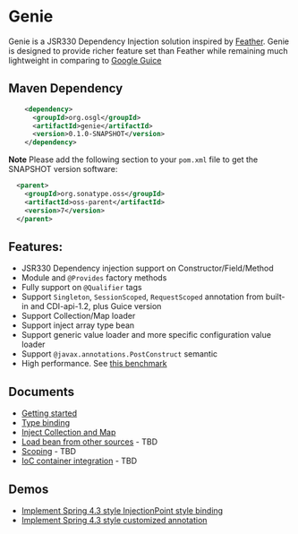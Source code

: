 # Genie

Genie is a JSR330 Dependency Injection solution inspired by [Feather](https://github.com/zsoltherpai/feather). Genie is designed to provide richer feature set than Feather while remaining much lightweight in comparing to [Google Guice](https://github.com/google/guice)

## Maven Dependency

```xml
    <dependency>
      <groupId>org.osgl</groupId>
      <artifactId>genie</artifactId>
      <version>0.1.0-SNAPSHOT</version>
    </dependency>
```

**Note** Please add the following section to your `pom.xml` file to get the SNAPSHOT version software:

```xml
  <parent>
    <groupId>org.sonatype.oss</groupId>
    <artifactId>oss-parent</artifactId>
    <version>7</version>
  </parent>
```

## Features:

* JSR330 Dependency injection support on Constructor/Field/Method
* Module and `@Provides` factory methods
* Fully support on `@Qualifier` tags
* Support `Singleton`, `SessionScoped`, `RequestScoped` annotation from built-in and CDI-api-1.2, plus Guice version
* Support Collection/Map loader
* Support inject array type bean
* Support generic value loader and more specific configuration value loader
* Support `@javax.annotations.PostConstruct` semantic
* High performance. See [this benchmark](https://github.com/greenlaw110/di-benchmark)

## Documents

* [Getting started](doc/getting_start.md)
* [Type binding](doc/type_binding.md)
* [Inject Collection and Map](doc/container.md)
* [Load bean from other sources](doc/value.md) - TBD
* [Scoping](scope.md) - TBD
* [IoC container integration](integration.md) - TBD

## Demos

* [Implement Spring 4.3 style InjectionPoint style binding](https://github.com/greenlaw110/hello-genie-injectionPoint)
* [Implement Spring 4.3 style customized annotation](https://github.com/greenlaw110/genie-custom-annotation-demo)